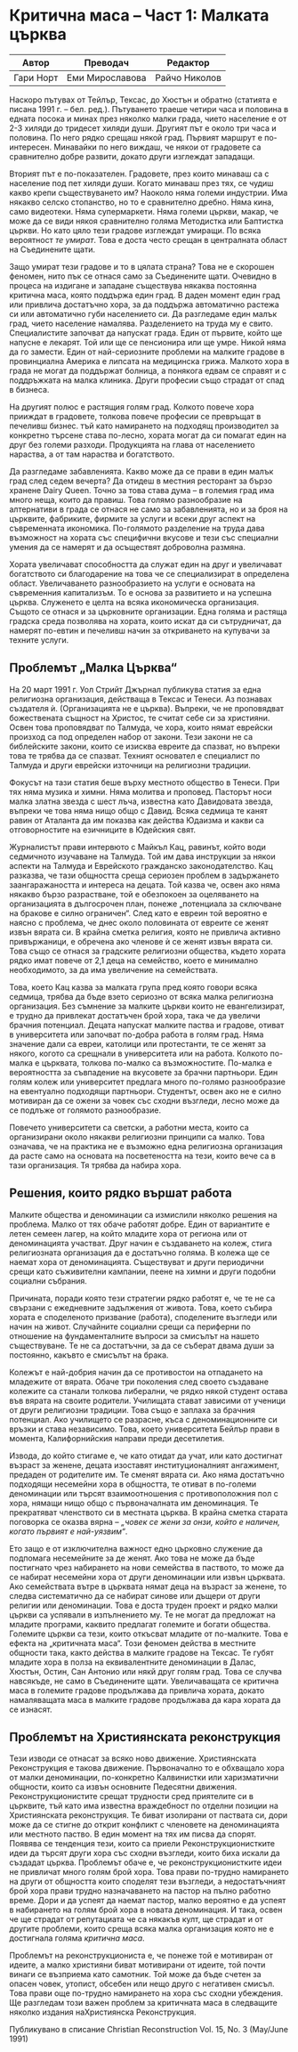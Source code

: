 # Критична маса – Част 1: Малката църква

|Автор |Преводач |Редактор |
|-|-|-|
|Гари Норт|Еми Мирославова|Райчо Николов|


Наскоро пътувах от Тейлър, Тексас, до Хюстън и обратно (статията е писана 1991 г. – бел. ред.). Пътуването траеше четири часа и половина в едната посока и минах през няколко малки града, чието население е от 2-3 хиляди до тридесет хиляди души. Другият път е около три часа и половина. По него рядко срещаш някой град. Първият маршрут е по-интересен. Минавайки по него виждаш, че някои от градовете са сравнително добре развити, докато други изглеждат западащи.

Вторият път е по-показателен. Градовете, през които минаваш са с население под пет хиляди души. Когато минаваш през тях, се чудиш какво крепи съществуването им? Наоколо няма големи индустрии. Има някакво селско стопанство, но то е сравнително дребно. Няма кина, само видеотеки. Няма супермаркети. Няма големи църкви, макар, че може да се види някоя сравнително голяма Методистка или Баптистка църкви. Но като цяло тези градове изглеждат умиращи. По всяка вероятност _те умират_. Това е доста често срещан в централната област на Съединените щати.

Защо умират тези градове и то в цялата страна? Това не е скорошен феномен, нито пък се отнася само за Съединените щати. Очевидно в процеса на издигане и западане съществува някаква постоянна критична маса, която поддържа един град. В даден момент един град или привлича достатъчно хора, за да поддържа автоматично растежа си или автоматично губи населението си. Да разгледаме един малък град, чието население намалява. Разделението на труда му е свито. Специалистите започват да напускат града. Един от първите, който ще напусне е лекарят. Той или ще се пенсионира или ще умре. Никой няма да го замести. Един от най-сериозните проблеми на малките градове в провинциална Америка е липсата на медицинска грижа. Малкото хора в града не могат да поддържат болница, а понякога едвам се справят и с поддръжката на малка клиника. Други професии също страдат от спад в бизнеса.

На другият полюс е растящия голям град. Колкото повече хора прииждат в градовете, толкова повече професии се превръщат в печеливш бизнес. тъй като намирането на подходящ производител за конкретно търсене става по-лесно, хората могат да си помагат един на друг без големи разходи. Продукцията на глава от населението нараства, а от там нараства и богатството.

Да разгледаме забавленията. Какво може да се прави в един малък град след седем вечерта? Да отидеш в местния ресторант за бързо хранене Dairy Queen. Точно за това става дума – в големия град има много неща, които да правиш. Това голямо разнообразие на алтернативи в града се отнася не само за забавленията, но и за броя на църквите, фабриките, фирмите за услуги и всеки друг аспект на съвременната икономика. По-голямото разделение на труда дава възможност на хората със специфични вкусове и тези със специални умения да се намерят и да осъществят доброволна размяна.

Хората увеличават способността да служат един на друг и увеличават богатството си благодарение на това че се специализират в определена област. Увеличаването разнообразието на услуги е основата на съвременния капитализъм. То е основа за развитието и на успешна църква. Служенето е целта на всяка икономическа организация. Същото се отнася и за църковните организации. Една голяма и растяща градска среда позволява на хората, които искат да си сътрудничат, да намерят по-евтин и печеливш начин за откриването на купувачи за техните услуги.

## Проблемът „Малка Църква“

На 20 март 1991 г. Уол Стрийт Джърнал публикува статия за една религиозна организация, действаща в Тексас и Тенеси. Аз познавах създателя ѝ. (Организацията не е църква). Въпреки, че не проповядват божествената същност на Христос, те считат себе си за християни. Освен това проповядват по Талмуда, че хора, които нямат еврейски произход са под определен набор от закони. Тези закони не са библейските закони, които се изисква евреите да спазват, но въпреки това те трябва да се спазват. Техният основател е специалист по Талмуда и други еврейски източници на религиозни традиции.

Фокусът на тази статия беше върху местното общество в Тенеси. При тях няма музика и химни. Няма молитва и проповед. Пасторът носи малка златна звезда с шест лъча, известна като Давидовата звезда, въпреки че това няма нищо общо с Давид. Всяка седмица те канят равин от Аталанта да им показва как действа Юдаизма и какви са отговорностите на езичниците в Юдейския свят.

Журналистът прави интервюто с Майкъл Кац, равинът, който води седмичното изучаване на Талмуда. Той им дава инструкции за някои аспекти на Талмуда и Еврейското гражданско законодателство. Кац разказва, че тази общността среща сериозен проблем в задържането заангаражаността и интереса на децата. Той казва че, освен ако няма някакво бързо разрастване, той е обезпокоен за оцеляването на организацията в дългосрочен план, понеже „потенциала за сключване на бракове е силно ограничен“. След като е евреин той вероятно е наясно с проблема, че днес около половината от евреите се женят извън вярата си. В крайна сметка религия, която не привлича активно привържаници, е обречена ако членове ѝ се женят извън вярата си. Това също се отнася за градските религиозни общества, където хората рядко имат повече от 2,1 деца на семейство, което е минимално необходимото, за да има увеличение на семействата.

Това, което Кац казва за малката група пред която говори всяка седмица, трябва да бъде взето сериозно от всяка малка религиозна организация. Без съмнение за малките църкви които не евангелизират, е трудно да привлекат достатъчен брой хора, така че да увеличи брачния потенциал. Децата напускат малките паства и градове, отиват в университета или започват по-добра работа в голям град. Няма значение дали са евреи, католици или протестанти, те се женят за някого, когото са срещнали в университета или на работа. Колкото по-малка е църквата, толкова по-малко са възможностите. По-малка е вероятността за съвпадение на вкусовете за брачни партньори. Един голям колеж или университет предлага много по-голямо разнообразие на евентуално подходящи партньори. Студентът, освен ако не е силно мотивиран да се ожени за човек със сходни възгледи, лесно може да се подлъже от голямото разнообразие.

Повечето университети са светски, а работни места, които са организирани около някакви религиозни принципи са малко. Това означава, че на практика не е възможно една религиозна организация да расте само на основата на посветеността на тези, които вече са в тази организация. Тя трябва да набира хора.

## Решения, които рядко вършат работа

Малките общества и деноминации са измислили няколко решения на проблема. Малко от тях обаче работят добре. Един от вариантите е летен семеен лагер, на който младите хора от региона или от деноминацията участват. Друг начин е създаването на колеж, стига религиозната организация да е достатъчно голяма. В колежа ще се наемат хора от деноминацията. Съществуват и други периодични срещи като съживителни кампании, пеене на химни и други подобни социални събрания.

Причината, поради която​ ​тези стратегии рядко работят е, че те не са свързани с ежедневните задължения от живота. Това, което събира хората е споделеното призвание (работа), споделените възгледи или начин на живот. Случайните социални срещи са периферни по отношение на фундаменталните въпроси за смисълът на нашето съществуване. Те не са достатъчни, за да се съберат двама души за постоянно, какъвто е смисълът на брака.

Колежът е най-добрия начин да се противостои на отпадането на младежите от вярата. Обаче три поколения след своето създаване колежите са станали толкова либерални, че рядко някой студент остава във вярата на своите родители. Училищата стават зависими от ученици от други религиозни традиции. Това също е заплаха за брачния потенциал. Ако училището се разрасне, къса с деноминационните си връзки и става независимо. Това, което университета Бейлър прави в момента, Калифорнийския направи преди десетилетия.

Извода, до който стигаме е, че като отидат да учат, или като достигнат възраст за женене, децата изоставят институционалният ангажимент, предаден от родителите им. Те сменят вярата си. Ако няма достатъчно подходящи несемейни хора в общността, те отиват в по-големи деноминации или търсят взаимоотношения с противоположния пол с хора, нямащи нищо общо с първоначалната им деноминация. Те прекратяват членството си в местната църква. В крайна сметка старата поговорка се оказва вярна – _„човек се жени за онзи, който е наличен, когато първият е най-уязвим“_.

Ето защо е от изключителна важност едно църковно служение да подпомага несемейните за де женят. Ако това не може да бъде постигнато чрез набирането на нови семейства в паството, то може да се набират несемейни хора от други деноминации или извън църквата. Ако семействата вътре в църквата нямат деца на възраст за женене, то следва систематично да се набират синове или дъщери от други религии или деноминации. Това е доста труден проект и рядко малки църкви са успявали в изпълнението му. Те не могат да предложат на младите програми, каквито предлагат големите и богати общества. Големите църкви са тези, които откъсват младите от по-малките. Това е ефекта на „критичната маса“. Този феномен действа в местните общности така, както действа в малките градове на Тексас. Те губят младите хора в полза на еквивалентните деноминации в Далас, Хюстън, Остин, Сан Антонио или някй друг голям град. Това се случва навсякъде, не само в Съединените щати. Увеличаващата се критична маса в големите градове продължава да привлича хората, докато намаляващата маса в малките градове продължава да кара хората да се изнасят.

## Проблемът на Християнската реконструкция

Тези изводи се отнасат за всяко ново движение. Християнската Реконструкция е такова движение. Първоначално то е обхващало хора от малки деноминации, по-конкретно Калвинистки или харизматични общности, които са извън основните Педесятни движения. Реконструкционистите срещат трудности сред приятелите си в църквите, тъй като има известна враждебност по отделни позиции на Християнската реконструкция. Те биват изолирани от паствата си, дори може да се стигне до открит конфликт с членовете на деноминацията или местното паство. В един момент на тях им писва да спорят. Появява се тенденция тези, които са приели Реконструкционистките идеи да търсят други хора със сходни възгледи, които биха искали да създадат църква. Проблемът обаче е, че реконструкционистките идеи не привличат много голям брой хора. Това прави по-трудно намирането на други от общността които споделят тези възгледи, а недостатъчният брой хора прави трудно назначаването на пастор на пълно работно време. Дори и да успеят да наемат пастор, малко вероятно е да успеят в набирането на голям брой хора в новата деноминация. И така, освен че ще страдат от репутациата че са някакъв култ, ще страдат и от другите проблеми, които среща всяка малка организация която не е достигнала голяма _критична маса_.

Проблемът на реконструкциониста е, че понеже той е мотивиран от идеите, а малко християни биват мотивирани от идеите, той почти винаги се възприема като самотник. Той може да бъде счетен за опасен човек, утопист, обсебен или нещо друго с негативен смисъл. Това прави още по-трудно намирането на хора със сходни убеждения. Ще разгледам този важен проблем за критичната маса в следващите няколко издания на ​Християнска Реконструкция.

Публикувано в списание Christian Reconstruction Vol. 15, No. 3 (May/June 1991)
